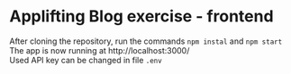 # Applifting Blog exercise - frontend

After cloning the repository, run the commands `npm instal` and `npm start`  
The app is now running at http://localhost:3000/  
Used API key can be changed in file `.env`

